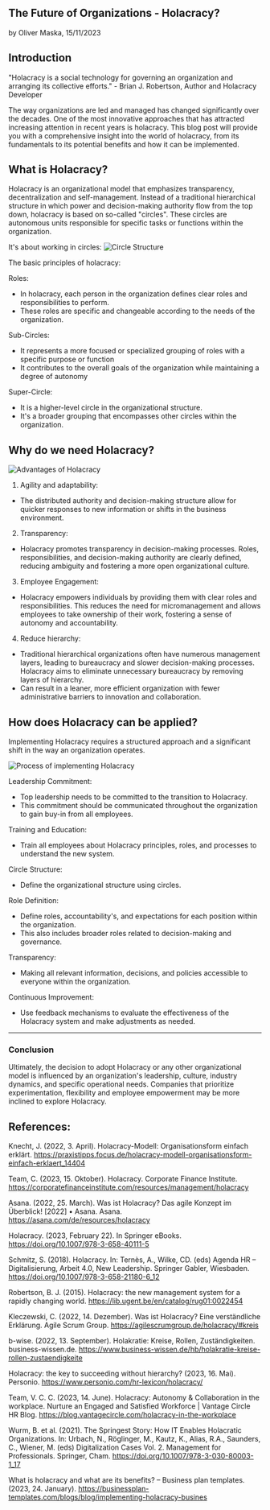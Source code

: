  ## The Future of Organizations - Holacracy?
by Oliver Maska, 15/11/2023
## Introduction

"Holacracy is a social technology for governing an organization and arranging its collective efforts." - Brian J. Robertson, Author and Holacracy Developer

The way organizations are led and managed has changed significantly over the decades. One of the most innovative approaches that has attracted increasing attention in recent years is holacracy. This blog post will provide you with a comprehensive insight into the world of holacracy, from its fundamentals to its potential benefits and how it can be implemented.
 
 ## What is Holacracy?
 
 Holacracy is an organizational model that emphasizes transparency, decentralization and self-management. Instead of a traditional hierarchical structure in which power and decision-making authority flow from the top down, holacracy is based on so-called "circles". These circles are autonomous units responsible for specific tasks or functions within the organization.

It's about working in circles:
![Circle Structure](image-26.png)


 The basic principles of holacracy:

Roles: 
- In holacracy, each person in the organization defines clear roles and responsibilities to perform. 
- These roles are specific and changeable according to the needs of the organization.
 
Sub-Circles:  
- It represents a more focused or specialized grouping of roles with a specific purpose or function
- It contributes to the overall goals of the organization while maintaining a degree of autonomy

Super-Circle: 
- It is a higher-level circle in the organizational structure. 
- It's a broader grouping that encompasses other circles within the organization.

## Why do we need Holacracy?

![Advantages of Holacracy](image-12.png)

1) Agility and adaptability: 

- The distributed authority and decision-making structure allow for quicker responses to new information or shifts in the business environment.

2) Transparency: 

- Holacracy promotes transparency in decision-making processes. Roles, responsibilities, and decision-making authority are clearly defined, reducing ambiguity and fostering a more open organizational culture.

3) Employee Engagement: 

- Holacracy empowers individuals by providing them with clear roles and responsibilities. This reduces the need for micromanagement and allows employees to take ownership of their work, fostering a sense of autonomy and accountability.

4) Reduce hierarchy:

- Traditional hierarchical organizations often have numerous management layers, leading to bureaucracy and slower decision-making processes. Holacracy aims to eliminate unnecessary bureaucracy by removing layers of hierarchy. 
- Can result in a leaner, more efficient organization with fewer administrative barriers to innovation and collaboration.

## How does Holacracy can be applied?

Implementing Holacracy requires a structured approach and a significant shift in the way an organization operates. 


![Process of implementing Holacracy](image-35.png)

Leadership Commitment: 

- Top leadership needs to be committed to the transition to Holacracy. 
- This commitment should be communicated throughout the organization to gain buy-in from all employees.

Training and Education: 
- Train all employees about Holacracy principles, roles, and processes to understand the new system.

Circle Structure: 
- Define the organizational structure using circles. 

Role Definition: 
- Define roles, accountability's, and expectations for each position within the organization. 
- This also includes broader roles related to decision-making and governance.

Transparency: 
- Making all relevant information, decisions, and policies accessible to everyone within the organization. 

Continuous Improvement: 
- Use feedback mechanisms to evaluate the effectiveness of the Holacracy system and make adjustments as needed.

---

### Conclusion

Ultimately, the decision to adopt Holacracy or any other organizational model is influenced by an organization's leadership, culture, industry dynamics, and specific operational needs. Companies that prioritize experimentation, flexibility and employee empowerment may be more inclined to explore Holacracy.

## References:
Knecht, J. (2022, 3. April). Holacracy-Modell: Organisationsform einfach erklärt. https://praxistipps.focus.de/holacracy-modell-organisationsform-einfach-erklaert_14404

Team, C. (2023, 15. Oktober). Holacracy. Corporate Finance Institute. https://corporatefinanceinstitute.com/resources/management/holacracy

Asana. (2022, 25. March). Was ist Holacracy? Das agile Konzept im Überblick! [2022] • Asana. Asana. https://asana.com/de/resources/holacracy

Holacracy. (2023, February 22). In Springer eBooks. https://doi.org/10.1007/978-3-658-40111-5

Schmitz, S. (2018). Holacracy. In: Ternès, A., Wilke, CD. (eds) Agenda HR – Digitalisierung, Arbeit 4.0, New Leadership. Springer Gabler, Wiesbaden. https://doi.org/10.1007/978-3-658-21180-6_12

Robertson, B. J. (2015). Holacracy: the new management system for a rapidly changing world. https://lib.ugent.be/en/catalog/rug01:0022454

Kleczewski, C. (2022, 14. Dezember). Was ist Holacracy? Eine verständliche Erklärung. Agile Scrum Group. https://agilescrumgroup.de/holacracy/#kreis

b-wise. (2022, 13. September). Holakratie: Kreise, Rollen, Zuständigkeiten. business-wissen.de. https://www.business-wissen.de/hb/holakratie-kreise-rollen-zustaendigkeite

Holacracy: the key to succeeding without hierarchy? (2023, 16. Mai). Personio. https://www.personio.com/hr-lexicon/holacracy/

Team, V. C. C. (2023, 14. June). Holacracy: Autonomy & Collaboration in the workplace. Nurture an Engaged and Satisfied Workforce | Vantage Circle HR Blog. https://blog.vantagecircle.com/holacracy-in-the-workplace

Wurm, B. et al. (2021). The Springest Story: How IT Enables Holacratic Organizations. In: Urbach, N., Röglinger, M., Kautz, K., Alias, R.A., Saunders, C., Wiener, M. (eds) Digitalization Cases Vol. 2. Management for Professionals. Springer, Cham. https://doi.org/10.1007/978-3-030-80003-1_17

What is holacracy and what are its benefits? – Business plan templates. (2023, 24. January). https://businessplan-templates.com/blogs/blog/implementing-holacracy-busines